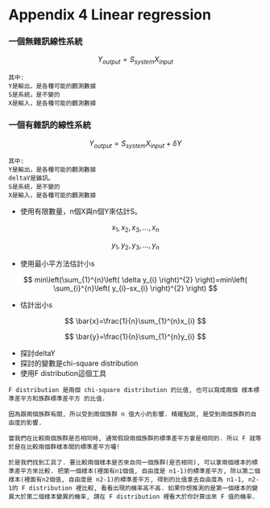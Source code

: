# Appendix 4 Linear regression


### 一個無雜訊線性系統
$$
Y_{output}=S_{system}X_{input}
$$

```
其中:  
Y是輸出，是各種可能的觀測數據
S是系統，是不變的
X是輸入，是各種可能的觀測數據
```

### 一個有雜訊的線性系統
$$
Y_{output}=S_{system}X_{input}+\delta Y
$$

```
其中:  
Y是輸出，是各種可能的觀測數據
deltaY是雜訊。
S是系統，是不變的
X是輸入，是各種可能的觀測數據
```

+ 使用有限數量，n個X與n個Y來估計S。  

$$  
x_{1},x_{2},x_{3},...,x_{n}  
$$

$$  
y_{1},y_{2},y_{3},...,y_{n}  
$$

+ 使用最小平方法估計小s

$$  
min\left(\sum_{1}^{n}\left( \delta y_{i} \right)^{2}  \right)=min\left( \sum_{i}^{n}\left( y_{i}-sx_{i} \right)^{2} \right)
$$

+ 估計出小s

$$  
\bar{x}=\frac{1}{n}\sum_{1}^{n}x_{i}
$$

$$  
\bar{y}=\frac{1}{n}\sum_{1}^{n}y_{i}
$$

+ 探討deltaY
+ 探討的變數是chi-square distribution
+ 使用F distribution這個工具
```
F distribution 是兩個 chi-square distribution 的比值, 也可以寫成兩個 樣本標準差平方和族群標準差平方 的比值.

因為跟兩個族群有關, 所以受到兩個族群 n 值大小的影響. 精確點說, 是受到兩個族群的自由度的影響.

當我們在比較兩個族群是否相同時, 通常假設兩個族群的標準差平方會是相同的. 所以 F 就等於是在比較兩個群樣本間的標準差平方囉!

於是我們找到工具了. 要比較兩個樣本是否來自同一個族群(是否相同), 可以拿兩個樣本的標準差平方來比較. 把第一個樣本(裡面有n1個值, 自由度是 n1-1)的標準差平方, 除以第二個樣本(裡面有n2個值, 自由度是 n2-1)的標準差平方, 得到的比值拿去自由度為 n1-1, n2-1的 F distribution 裡比較, 看看出現的機率高不高. 如果你想推測的是第一個樣本的變異大於第二個樣本變異的機率, 請在 F distribution 裡看大於你計算出來 F 值的機率.
```
